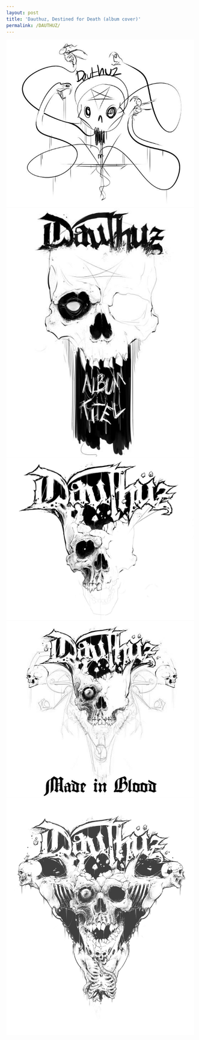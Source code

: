 ```yaml
---
layout: post
title: 'Dauthuz, Destined for Death (album cover)'
permalink: /DAUTHUZ/
---
```


<img src="..\assets\img\projects\Dauthuz\dauthuz1.jpg" alt="Step 1" width="500"/>
<img src="..\assets\img\projects\Dauthuz\dauthuz2.jpg" alt="Step 2" width="500"/>
<img src="..\assets\img\projects\Dauthuz\dauthuz3.jpg" alt="Step 3" width="500"/>
<img src="..\assets\img\projects\Dauthuz\dauthuz4.jpg" alt="Step 4" width="500"/>
<img src="..\assets\img\projects\Dauthuz\dauthuz5.jpg" alt="Step 5" width="500"/>

